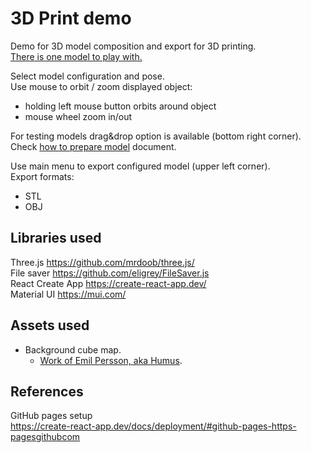 # 3D Print demo
Demo for 3D model composition and export for 3D printing.  
[There is one model to play with.](https://gljubojevic.github.io/3dprint-demo)  

Select model configuration and pose.  
Use mouse to orbit / zoom displayed object:
- holding left mouse button orbits around object
- mouse wheel zoom in/out

For testing models drag&drop option is available (bottom right corner).  
Check [how to prepare model](./doc/README.md) document.

Use main menu to export configured model (upper left corner).  
Export formats:
- STL
- OBJ

## Libraries used
Three.js https://github.com/mrdoob/three.js/  
File saver https://github.com/eligrey/FileSaver.js  
React Create App https://create-react-app.dev/  
Material UI https://mui.com/  

## Assets used
- Background cube map. 
  - [Work of Emil Persson, aka Humus](http://www.humus.name).

## References
GitHub pages setup  
https://create-react-app.dev/docs/deployment/#github-pages-https-pagesgithubcom
